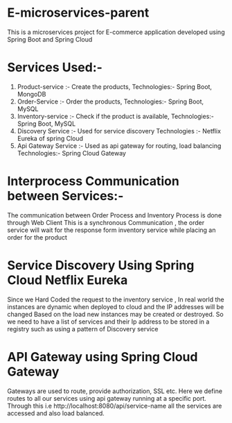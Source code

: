 # E-microservices-parent
This is a microservices project for E-commerce application developed using Spring Boot and Spring Cloud

# Services Used:-

1. Product-service :- Create the products,
   Technologies:- Spring Boot, MongoDB
2. Order-Service :- Order the products,
  Technologies:- Spring Boot, MySQL
3. Inventory-service :- Check if the product is available,
   Technologies:- Spring Boot, MySQL
4. Discovery Service :- Used for service discovery
Technologies :- Netflix Eureka of spring Cloud
5. Api Gateway Service :- Used as api gateway for routing, load balancing
   Technologies:- Spring Cloud Gateway
  
# Interprocess Communication between Services:-

The communication between Order Process and Inventory Process is done through Web Client 
This is a synchronous Communication , the order service will wait for the response form inventory service while placing an order for the product

# Service Discovery Using Spring Cloud Netflix Eureka

Since we Hard Coded the request to the inventory service , In real world the instances are dynamic when deployed to cloud and the IP addresses will be changed
Based on the load new instances may be created or destroyed. So we need to have a list of services and their Ip address to be stored in a registry such as using a pattern of Discovery service 

# API Gateway using Spring Cloud Gateway

Gateways are used to route, provide authorization, SSL etc. Here we define routes to all our services using api gateway running at a specific port.
Through this  i.e http://localhost:8080/api/service-name all the services are accessed and also load balanced.




